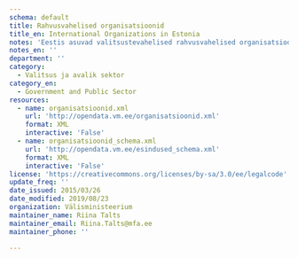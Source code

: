 ```yaml
---
schema: default
title: Rahvusvahelised organisatsioonid
title_en: International Organizations in Estonia
notes: 'Eestis asuvad valitsustevahelised rahvusvahelised organisatsioonid või muude rahvusvaheliste kokkulepetega loodud institutsioonid, nende juhid ja kontaktandmed.'
notes_en: ''
department: ''
category:
  - Valitsus ja avalik sektor
category_en:
  - Government and Public Sector
resources:
  - name: organisatsioonid.xml
    url: 'http://opendata.vm.ee/organisatsioonid.xml'
    format: XML
    interactive: 'False'
  - name: organisatsioonid_schema.xml
    url: 'http://opendata.vm.ee/esindused_schema.xml'
    format: XML
    interactive: 'False'
license: 'https://creativecommons.org/licenses/by-sa/3.0/ee/legalcode'
update_freq: ''
date_issued: 2015/03/26
date_modified: 2019/08/23
organization: Välisministeerium
maintainer_name: Riina Talts
maintainer_email: Riina.Talts@mfa.ee
maintainer_phone: ''

---
```

